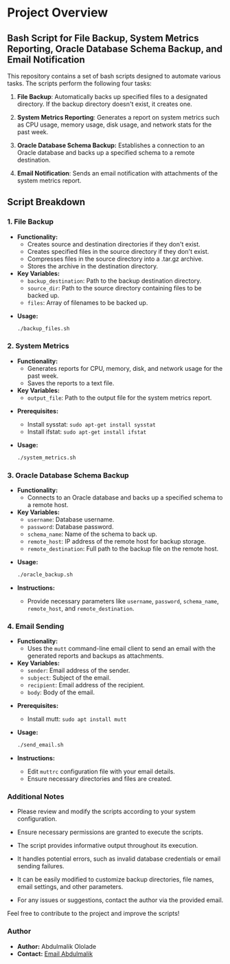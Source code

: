 # Project Overview

## Bash Script for File Backup, System Metrics Reporting, Oracle Database Schema Backup, and Email Notification

This repository contains a set of bash scripts designed to automate various tasks. The scripts perform the following four tasks:

1. **File Backup**: Automatically backs up specified files to a designated directory. If the backup directory doesn't exist, it creates one.

2. **System Metrics Reporting**: Generates a report on system metrics such as CPU usage, memory usage, disk usage, and network stats for the past week.

3. **Oracle Database Schema Backup:** Establishes a connection to an Oracle database and backs up a specified schema to a remote destination.

4. **Email Notification**: Sends an email notification with attachments of the system metrics report.

## Script Breakdown

### 1. File Backup

* **Functionality:**
    - Creates source and destination directories if they don't exist.
    - Creates specified files in the source directory if they don't exist.
    - Compresses files in the source directory into a .tar.gz archive.
    - Stores the archive in the destination directory.
* **Key Variables:**
    - `backup_destination`: Path to the backup destination directory.
    - `source_dir`: Path to the source directory containing files to be backed up.
    - `files`: Array of filenames to be backed up.

- **Usage:**
    ```bash
    ./backup_files.sh
    ```

### 2. System Metrics

* **Functionality:**
    - Generates reports for CPU, memory, disk, and network usage for the past week.
    - Saves the reports to a text file.
* **Key Variables:**
    - `output_file`: Path to the output file for the system metrics report.

- **Prerequisites:**
  - Install sysstat: `sudo apt-get install sysstat`
  - Install ifstat: `sudo apt-get install ifstat`

- **Usage:**
    ```bash
    ./system_metrics.sh
    ```

### 3. Oracle Database Schema Backup

* **Functionality:**
    - Connects to an Oracle database and backs up a specified schema to a remote host.
* **Key Variables:**
    - `username`: Database username.
    - `password`: Database password.
    - `schema_name`: Name of the schema to back up.
    - `remote_host`: IP address of the remote host for backup storage.
    - `remote_destination`: Full path to the backup file on the remote host.

- **Usage:**
    ```bash
    ./oracle_backup.sh
    ```

- **Instructions:**
  - Provide necessary parameters like `username`, `password`, `schema_name`, `remote_host`, and `remote_destination`.

### 4. Email Sending

* **Functionality:**
    - Uses the `mutt` command-line email client to send an email with the generated reports and backups as attachments.
* **Key Variables:**
    - `sender`: Email address of the sender.
    - `subject`: Subject of the email.
    - `recipient`: Email address of the recipient.
    - `body`: Body of the email.

- **Prerequisites:**
  - Install mutt: `sudo apt install mutt`

- **Usage:**
    ```bash
    ./send_email.sh
    ```

- **Instructions:**
  - Edit `muttrc` configuration file with your email details.
  - Ensure necessary directories and files are created.


### Additional Notes

* Please review and modify the scripts according to your system configuration.

* Ensure necessary permissions are granted to execute the scripts.

* The script provides informative output throughout its execution.

* It handles potential errors, such as invalid database credentials or email sending failures.

* It can be easily modified to customize backup directories, file names, email settings, and other parameters.

- For any issues or suggestions, contact the author via the provided email.

Feel free to contribute to the project and improve the scripts!


### Author

- **Author:** Abdulmalik Ololade
- **Contact:** [Email Abdulmalik](mailto:malexmazzy@gmail.com)